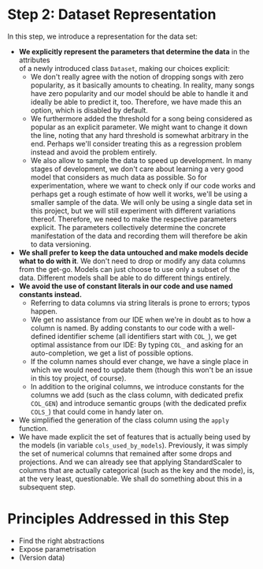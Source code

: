 # Step 2: Dataset Representation

In this step, we introduce a representation for the data set:
 * **We explicitly represent the parameters that determine the data** in the attributes  
   of a newly introduced class `Dataset`, making
   our choices explicit: 
   * We don't really agree with the notion of dropping songs with zero popularity,
     as it basically amounts to cheating. In reality, many songs have zero popularity
     and our model should be able to handle it and ideally be able to predict it, too.
     Therefore, we have made this an option, which is disabled by default.
   * We furthermore added the threshold for a song being considered as popular
     as an explicit parameter. We might want to change it down the line, noting 
     that any hard threshold is somewhat arbitrary in the end. Perhaps we'll consider treating
     this as a regression problem instead and avoid the problem entirely.
   * We also allow to sample the data to speed up development. In many stages
     of development, we don't care about learning a very good model that considers
     as much data as possible. So for experimentation, where we want to check
     only if our code works and perhaps get a rough estimate of how well it works,
     we'll be using a smaller sample of the data.
   We will only be using a single data set in this project, but we will still experiment with 
   different variations thereof. Therefore, we need to make the respective parameters 
   explicit. The parameters collectively determine the concrete manifestation of the data
   and recording them will therefore be akin to data versioning.
 * **We shall prefer to keep the data
   untouched and make models decide what to do with it**. 
   We don't need to drop or modify any data columns from the get-go. Models can just 
   choose to use only a subset of the data. Different models shall
   be able to do different things entirely.
 * **We avoid the use of constant literals in our code and use named constants instead.**
     * Referring to data columns via string literals is prone to errors; typos happen.
     * We get no assistance from our IDE when we're in doubt as to how a column is named. 
       By adding constants to our code with a well-defined identifier scheme (all identifiers start with `COL_`), we
       get optimal assistance from our IDE: By typing `COL_` and asking for an auto-completion,
       we get a list of possible options. 
     * If the column names should ever change, we have a single place in which we would need to 
       update them (though this won't be an issue in this toy project, of course).
     * In addition to the original columns, we introduce constants for the columns we add (such as 
       the class column, with dedicated prefix `COL_GEN`) and introduce semantic groups (with the dedicated prefix `COLS_`) that could
       come in handy later on. 
 * We simplified the generation of the class column using the `apply` function.
 * We have made explicit the set of features that is actually being used by the models (in variable `cols_used_by_models`).
   Previously, it was simply the set of numerical columns that remained after some drops and projections.
   And we can already see that applying StandardScaler to columns that are actually categorical (such as the key and the mode),
   is, at the very least, questionable. We shall do something about this in a subsequent step.

# Principles Addressed in this Step

* Find the right abstractions
* Expose parametrisation
* (Version data)